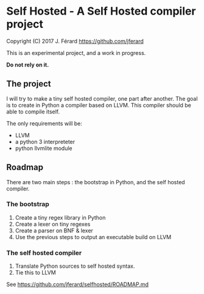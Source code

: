 # Self Hosted - A Self Hosted compiler project

Copyright (C) 2017 J. Férard <https://github.com/jferard>

This is an experimental project, and a work in progress.

**Do not rely on it.**

## The project
I will try to make a tiny self hosted compiler, one part after another.
The goal is to create in Python a compiler based on LLVM.
This compiler should be able to compile itself.

The only requirements will be:
- LLVM
- a python 3 interpreteter
- python llvmlite module

## Roadmap
There are two main steps : the bootstrap in Python, and the self hosted compiler.

### The bootstrap
1. Create a tiny regex library in Python
2. Create a lexer on tiny regexes
3. Create a parser on BNF & lexer
4. Use the previous steps to output an executable build on LLVM

### The self hosted compiler
1. Translate Python sources to self hosted syntax.
2. Tie this to LLVM

See https://github.com/jferard/selfhosted/ROADMAP.md
